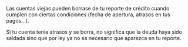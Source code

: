Las cuentas viejas pueden borrase de tu reporte de crédito cuando cumplen con ciertas condiciones (fecha de apertura, atrasos en tus pagos...).

Si tu cuenta tenía atrasos y se borra, no significa que la deuda haya sido saldada sino que por ley ya no es necesario que aparezca en tu reporte.
